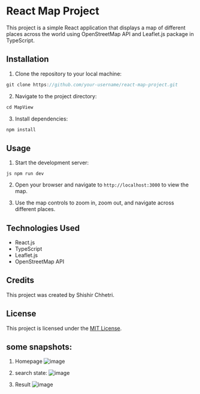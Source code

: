 # React Map Project

This project is a simple React application that displays a map of different places across the world using OpenStreetMap API and Leaflet.js package in TypeScript.

## Installation

1. Clone the repository to your local machine:

```js
git clone https://github.com/your-username/react-map-project.git
```

2. Navigate to the project directory:

```js 
cd MapView
 ```

3. Install dependencies:

```js
npm install
```

## Usage

1. Start the development server:

```
js npm run dev
```

2. Open your browser and navigate to `http://localhost:3000` to view the map.

3. Use the map controls to zoom in, zoom out, and navigate across different places.

## Technologies Used

- React.js
- TypeScript
- Leaflet.js
- OpenStreetMap API

## Credits

This project was created by Shishir Chhetri.

## License

This project is licensed under the [MIT License](LICENSE).

## some snapshots:
1. Homepage
![image](https://github.com/shishirchhetri/MapView/assets/68102168/cdbeddcb-313a-486d-a911-9c5b6f0a8101)

2. search state:
![image](https://github.com/shishirchhetri/MapView/assets/68102168/945390a4-0e48-4dea-9aec-324cb7f826a0)

3. Result
   ![image](https://github.com/shishirchhetri/MapView/assets/68102168/a22e8536-bf87-4f41-8e0f-33272c89b350)


